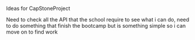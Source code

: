 Ideas for CapStoneProject

Need to check all the API that the school require to see what i can do, need to do something that finish the bootcamp but is something simple so i can move on to find work
